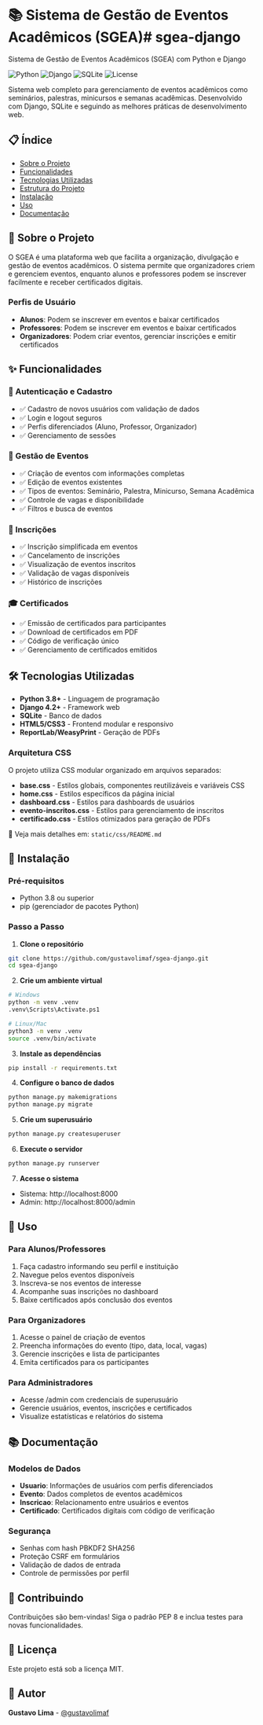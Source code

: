 # 📚 Sistema de Gestão de Eventos Acadêmicos (SGEA)# sgea-django

Sistema de Gestão de Eventos Acadêmicos (SGEA) com Python e Django

![Python](https://img.shields.io/badge/Python-3.8+-blue.svg)
![Django](https://img.shields.io/badge/Django-4.2+-green.svg)
![SQLite](https://img.shields.io/badge/SQLite-3-lightgrey.svg)
![License](https://img.shields.io/badge/License-MIT-yellow.svg)

Sistema web completo para gerenciamento de eventos acadêmicos como seminários, palestras, minicursos e semanas acadêmicas. Desenvolvido com Django, SQLite e seguindo as melhores práticas de desenvolvimento web.

## 📋 Índice

- [Sobre o Projeto](#sobre-o-projeto)
- [Funcionalidades](#funcionalidades)
- [Tecnologias Utilizadas](#tecnologias-utilizadas)
- [Estrutura do Projeto](#estrutura-do-projeto)
- [Instalação](#instalação)
- [Uso](#uso)
- [Documentação](#documentação)

## 🎯 Sobre o Projeto

O SGEA é uma plataforma web que facilita a organização, divulgação e gestão de eventos acadêmicos. O sistema permite que organizadores criem e gerenciem eventos, enquanto alunos e professores podem se inscrever facilmente e receber certificados digitais.

### Perfis de Usuário

- **Alunos**: Podem se inscrever em eventos e baixar certificados
- **Professores**: Podem se inscrever em eventos e baixar certificados
- **Organizadores**: Podem criar eventos, gerenciar inscrições e emitir certificados

## ✨ Funcionalidades

### 🔐 Autenticação e Cadastro

- ✅ Cadastro de novos usuários com validação de dados
- ✅ Login e logout seguros
- ✅ Perfis diferenciados (Aluno, Professor, Organizador)
- ✅ Gerenciamento de sessões

### 📅 Gestão de Eventos

- ✅ Criação de eventos com informações completas
- ✅ Edição de eventos existentes
- ✅ Tipos de eventos: Seminário, Palestra, Minicurso, Semana Acadêmica
- ✅ Controle de vagas e disponibilidade
- ✅ Filtros e busca de eventos

### 📝 Inscrições

- ✅ Inscrição simplificada em eventos
- ✅ Cancelamento de inscrições
- ✅ Visualização de eventos inscritos
- ✅ Validação de vagas disponíveis
- ✅ Histórico de inscrições

### 🎓 Certificados

- ✅ Emissão de certificados para participantes
- ✅ Download de certificados em PDF
- ✅ Código de verificação único
- ✅ Gerenciamento de certificados emitidos

## 🛠️ Tecnologias Utilizadas

- **Python 3.8+** - Linguagem de programação
- **Django 4.2+** - Framework web
- **SQLite** - Banco de dados
- **HTML5/CSS3** - Frontend modular e responsivo
- **ReportLab/WeasyPrint** - Geração de PDFs

### Arquitetura CSS

O projeto utiliza CSS modular organizado em arquivos separados:

- **base.css** - Estilos globais, componentes reutilizáveis e variáveis CSS
- **home.css** - Estilos específicos da página inicial
- **dashboard.css** - Estilos para dashboards de usuários
- **evento-inscritos.css** - Estilos para gerenciamento de inscritos
- **certificado.css** - Estilos otimizados para geração de PDFs

📁 Veja mais detalhes em: `static/css/README.md`

## 🚀 Instalação

### Pré-requisitos

- Python 3.8 ou superior
- pip (gerenciador de pacotes Python)

### Passo a Passo

1. **Clone o repositório**

```bash
git clone https://github.com/gustavolimaf/sgea-django.git
cd sgea-django
```

2. **Crie um ambiente virtual**

```bash
# Windows
python -m venv .venv
.venv\Scripts\Activate.ps1

# Linux/Mac
python3 -m venv .venv
source .venv/bin/activate
```

3. **Instale as dependências**

```bash
pip install -r requirements.txt
```

4. **Configure o banco de dados**

```bash
python manage.py makemigrations
python manage.py migrate
```

5. **Crie um superusuário**

```bash
python manage.py createsuperuser
```

6. **Execute o servidor**

```bash
python manage.py runserver
```

7. **Acesse o sistema**

- Sistema: http://localhost:8000
- Admin: http://localhost:8000/admin

## 📖 Uso

### Para Alunos/Professores

1. Faça cadastro informando seu perfil e instituição
2. Navegue pelos eventos disponíveis
3. Inscreva-se nos eventos de interesse
4. Acompanhe suas inscrições no dashboard
5. Baixe certificados após conclusão dos eventos

### Para Organizadores

1. Acesse o painel de criação de eventos
2. Preencha informações do evento (tipo, data, local, vagas)
3. Gerencie inscrições e lista de participantes
4. Emita certificados para os participantes

### Para Administradores

- Acesse /admin com credenciais de superusuário
- Gerencie usuários, eventos, inscrições e certificados
- Visualize estatísticas e relatórios do sistema

## 📚 Documentação

### Modelos de Dados

- **Usuario**: Informações de usuários com perfis diferenciados
- **Evento**: Dados completos de eventos acadêmicos
- **Inscricao**: Relacionamento entre usuários e eventos
- **Certificado**: Certificados digitais com código de verificação

### Segurança

- Senhas com hash PBKDF2 SHA256
- Proteção CSRF em formulários
- Validação de dados de entrada
- Controle de permissões por perfil

## 🤝 Contribuindo

Contribuições são bem-vindas! Siga o padrão PEP 8 e inclua testes para novas funcionalidades.

## 📝 Licença

Este projeto está sob a licença MIT.

## 👥 Autor

**Gustavo Lima** - [@gustavolimaf](https://github.com/gustavolimaf)
